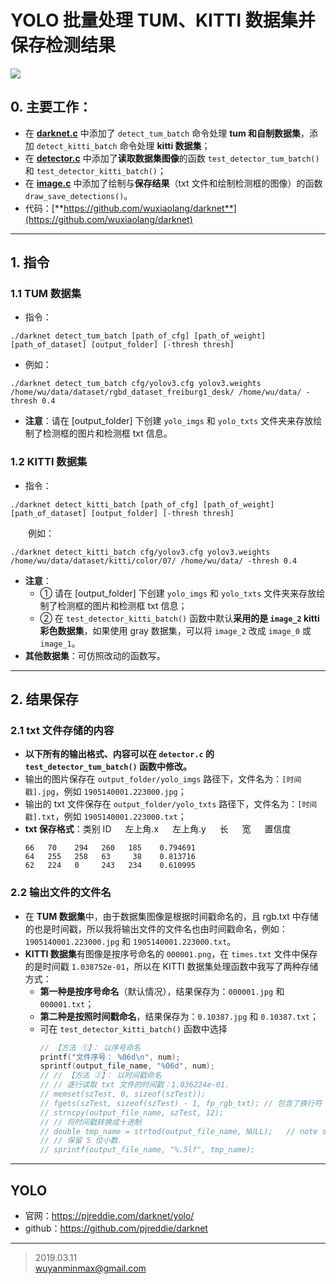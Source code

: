 # YOLO 批量处理 TUM、KITTI 数据集并保存检测结果

![](https://github.com/wuxiaolang/darknet/blob/master/gif/yolo_tum.gif?raw=true)

## 0. 主要工作：

+ 在 [**darknet.c**](https://github.com/wuxiaolang/darknet/blob/master/examples/darknet.c?1552372879559) 中添加了 `detect_tum_batch` 命令处理 **tum 和自制数据集**，添加 `detect_kitti_batch` 命令处理 **kitti 数据集**；
+ 在 [**detector.c**](https://github.com/wuxiaolang/darknet/blob/master/examples/detector.c?1552372948327) 中添加了**读取数据集图像**的函数 `test_detector_tum_batch()` 和 `test_detector_kitti_batch()`；
+ 在 [**image.c**](https://github.com/wuxiaolang/darknet/blob/master/src/image.c?1552373025166) 中添加了绘制与**保存结果**（txt 文件和绘制检测框的图像）的函数 `draw_save_detections()`。
+ 代码：[**https://github.com/wuxiaolang/darknet**](https://github.com/wuxiaolang/darknet)

---

## 1. 指令

### 1.1 **TUM 数据集**    
+ 指令：
```
./darknet detect_tum_batch [path_of_cfg] [path_of_weight] [path_of_dataset] [output_folder] [-thresh thresh]
```
+ 例如：
```
./darknet detect_tum_batch cfg/yolov3.cfg yolov3.weights /home/wu/data/dataset/rgbd_dataset_freiburg1_desk/ /home/wu/data/ -thresh 0.4
```
+ **注意**：请在 [output_folder] 下创建 `yolo_imgs` 和 `yolo_txts` 文件夹来存放绘制了检测框的图片和检测框 txt 信息。

### 1.2 **KITTI 数据集**    

+ 指令：
```
./darknet detect_kitti_batch [path_of_cfg] [path_of_weight] [path_of_dataset] [output_folder] [-thresh thresh]
```
&emsp;&emsp;例如：
```
./darknet detect_kitti_batch cfg/yolov3.cfg yolov3.weights /home/wu/data/dataset/kitti/color/07/ /home/wu/data/ -thresh 0.4
```

+ **注意**：
    + ① 请在 [output_folder] 下创建 `yolo_imgs` 和 `yolo_txts` 文件夹来存放绘制了检测框的图片和检测框 txt 信息；
    + ② 在 `test_detector_kitti_batch()` 函数中默认**采用的是 `image_2` kitti 彩色数据集**，如果使用 gray 数据集，可以将 `image_2` 改成 `image_0` 或 `image_1`。
+ **其他数据集**：可仿照改动的函数写。

---

## 2. 结果保存

### 2.1 txt 文件存储的内容

+ **以下所有的输出格式、内容可以在 `detector.c` 的 `test_detector_tum_batch()` 函数中修改。**
+ 输出的图片保存在 `output_folder/yolo_imgs` 路径下，文件名为：`[时间戳].jpg`，例如 `1905140001.223000.jpg`；
+ 输出的 txt 文件保存在 `output_folder/yolo_txts` 路径下，文件名为：`[时间戳].txt`，例如 `1905140001.223000.txt`；
+ **txt 保存格式**：类别 ID &emsp; 左上角.x &emsp; 左上角.y &emsp; 长 &emsp; 宽 &emsp; 置信度
    ```
    66   70    294   260   185    0.794691
    64   255   258   63     38    0.813716
    62   224   0     243   234    0.610995
    ```

### 2.2 输出文件的文件名

+ 在 **TUM 数据集**中，由于数据集图像是根据时间戳命名的，且 rgb.txt 中存储的也是时间戳，所以我将输出文件的文件名也由时间戳命名，例如：`1905140001.223000.jpg` 和 `1905140001.223000.txt`。
+ **KITTI 数据集**有图像是按序号命名的 `000001.png`，在 `times.txt` 文件中保存的是时间戳 `1.038752e-01`，所以在 KITTI 数据集处理函数中我写了两种存储方式：
    + **第一种是按序号命名**（默认情况），结果保存为：`000001.jpg` 和 `000001.txt`；
    + **第二种是按照时间戳命名**，结果保存为：`0.10387.jpg` 和 `0.10387.txt`；
    + 可在 `test_detector_kitti_batch()` 函数中选择
        ```cpp
        // 【方法 ①】： 以序号命名
        printf("文件序号： %06d\n", num);
        sprintf(output_file_name, "%06d", num);
        // // 【方法 ②】： 以时间戳命名
        // // 逐行读取 txt 文件的时间戳：1.036224e-01.
		// memset(szTest, 0, sizeof(szTest));
		// fgets(szTest, sizeof(szTest) - 1, fp_rgb_txt); // 包含了换行符
        // strncpy(output_file_name, szTest, 12);
        // // 将时间戳转换成十进制
        // double tmp_name = strtod(output_file_name, NULL);   // note strtod() 转换成 lf 十进制类型.
        // // 保留 5 位小数.
        // sprintf(output_file_name, "%.5lf", tmp_name);
        ```

---

## YOLO
+ 官网：https://pjreddie.com/darknet/yolo/
+ github：https://github.com/pjreddie/darknet

---
> 2019.03.11    
wuyanminmax@gmail.com
